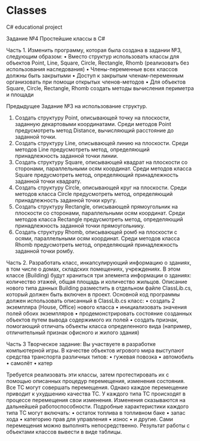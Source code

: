 # Classes
C# educational project

Задание №4
Простейшие классы в C#


Часть 1.
Изменить программу, которая была создана в задании №3, следующим образом:
•	Вместо структур использовать классы для объектов Point, Line, Square, Circle, Rectangle, Rhomb 
(реализовать без использования наследования)
•	Члены-переменные всех классов должны быть закрытыми
•	Доступ к закрытым членам-переменным организовать при помощи открытых членов-методов
•	Для объектов Square, Circle, Rectangle, Rhomb создать методы вычисления периметра и площади

Предыдущее Задание №3 на использование структур.
1.	Создать структуру Point, описывающей точку на плоскости, заданную декартовыми координатами. 
Среди методов Point предусмотреть метод Distance, вычисляющий расстояние до заданной точки.  
2.	Создать структуру Line, описывающей линию на плоскости. 
Среди методов Line предусмотреть метод, определяющий принадлежность заданной точки линии.
3.	Создать структуру Square, описывающей квадрат на плоскости со сторонами, параллельными осям координат. 
Среди методов класса Square предусмотреть метод, определяющий принадлежность заданной точки квадрату.
4.	Создать структуру  Circle, описывающей круг на плоскости. 
Среди методов класса Circle предусмотреть метод, определяющий принадлежность заданной точки кругу.
5.	Создать структуру  Rectangle, описывающей прямоугольник на плоскости со сторонами, параллельными осям координат. 
Среди методов класса Rectangle предусмотреть метод, определяющий принадлежность заданной точки прямоугольнику. 
6.	Создать структуру Rhomb, описывающей ромб на плоскости с осями, параллельными осям координат. 
Среди методов класса Rhomb предусмотреть метод, определяющий принадлежность заданной точки ромбу.


Часть 2.
Разработать класс, инкапсулирующий информацию о зданиях, в том числе о домах, складских помещениях, учреждениях. 
В этом классе (Building) будут храниться три элемента информации о зданиях: количество этажей, общая площадь и количество жильцов. 
Описание нового типа данных Building разместить в отдельном файле ClassLib.cs, который должен быть включен в проект. 
Основной код программы должен использовать описанный в ClassLib.cs класс:
•	создать 2 экземпляра (House, Office) нового класса
•	инициализовать значения полей обоих экземпляров
•	продемонстрировать состояние созданных объектов путем вывода содержимого их полей
•	создать признак, помогающий отличать объекты класса определенного вида (например, отличительный признак офисного и жилого здания)


Часть 3
Творческое задание: 
Вы участвуете в разработке компьютерной игры. В качестве объектов игрового мира выступают средства транспорта различных типов:
•	гужевая повозка
•	автомобиль
•	самолёт
•	катер

Требуется реализовать эти классы, затем протестировать их с помощью описанных процедур перемещения, изменения состояния. 
Все ТС могут совершать перемещения. Однако каждое перемещение приводит к
ухудшению качества ТС. У каждого типа ТС происходят в процессе перемещения свои
изменения. Изменения сказываются на дальнейшей работоспособности. Подробные
характеристики каждого типа ТС могут включать:
•	остаток топлива в топливном баке
•	запас хода
•	категорию прав для управления
•	износ
•	и другие.
Сами перемещения можно выполнять непосредственно. Результат работы с объектами классов вывести в виде таблицы.
